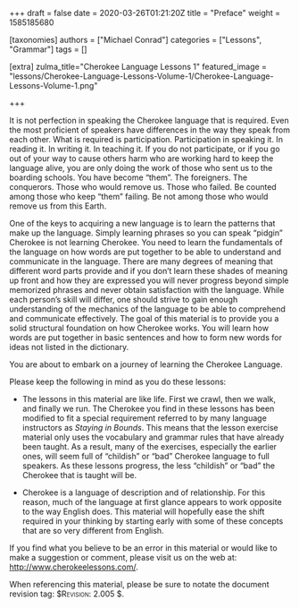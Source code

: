+++
draft = false
date = 2020-03-26T01:21:20Z
title = "Preface"
weight = 1585185680

[taxonomies]
authors = ["Michael Conrad"]
categories = ["Lessons", "Grammar"]
tags = []

[extra]
zulma_title="Cherokee Language Lessons 1"
featured_image = "lessons/Cherokee-Language-Lessons-Volume-1/Cherokee-Language-Lessons-Volume-1.png"

+++

It is not perfection in speaking the Cherokee language that is required.
Even the most proficient of speakers have differences in the way they
speak from each other. What is required is participation. Participation
in speaking it. In reading it. In writing it. In teaching it. If you do
not participate, or if you go out of your way to cause others harm who
are working hard to keep the language alive, you are only doing the work
of those who sent us to the boarding schools. You have become “them”.
The foreigners. The conquerors. Those who would remove us. Those who
failed. Be counted among those who keep “them” failing. Be not among
those who would remove us from this Earth.
<!-- more -->
One of the keys to acquiring a new language is to learn the patterns
that make up the language. Simply learning phrases so you can speak
“pidgin” Cherokee is not learning Cherokee. You need to learn the
fundamentals of the language on how words are put together to be able to
understand and communicate in the language. There are many degrees of
meaning that different word parts provide and if you don’t learn these
shades of meaning up front and how they are expressed you will never
progress beyond simple memorized phrases and never obtain satisfaction
with the language. While each person’s skill will differ, one should
strive to gain enough understanding of the mechanics of the language to
be able to comprehend and communicate effectively. The goal of this
material is to provide you a solid structural foundation on how Cherokee
works. You will learn how words are put together in basic sentences and
how to form new words for ideas not listed in the dictionary.

You are about to embark on a journey of learning the Cherokee Language.

Please keep the following in mind as you do these lessons:

  - The lessons in this material are like life. First we crawl, then we
    walk, and finally we run. The Cherokee you find in these lessons has
    been modified to fit a special requirement referred to by many
    language instructors as *Staying in Bounds*. This means that the
    lesson exercise material only uses the vocabulary and grammar rules
    that have already been taught. As a result, many of the exercises,
    especially the earlier ones, will seem full of “childish” or “bad”
    Cherokee language to full speakers. As these lessons progress, the
    less “childish” or “bad” the Cherokee that is taught will be.

  - Cherokee is a language of description and of relationship. For this
    reason, much of the language at first glance appears to work
    opposite to the way English does. This material will hopefully ease
    the shift required in your thinking by starting early with some of
    these concepts that are so very different from English.

If you find what you believe to be an error in this material or would
like to make a suggestion or comment, please visit us on the web at:
<http://www.cherokeelessons.com/>.

When referencing this material, please be sure to notate the document
revision tag: <span style="font-variant:small-caps;">$Revision: 2.005
$</span>.